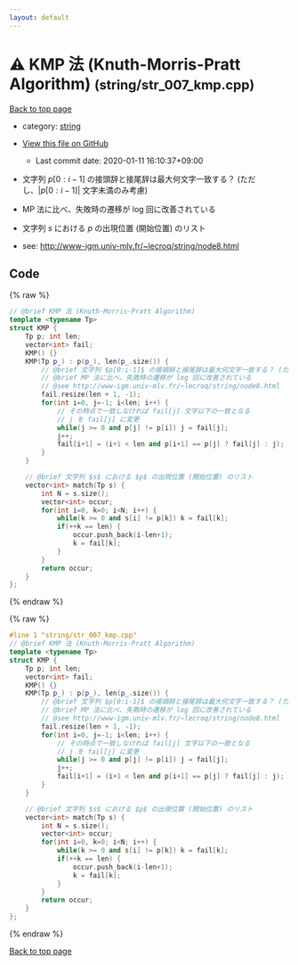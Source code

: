 ```yaml
---
layout: default
---
```


<!-- mathjax config similar to math.stackexchange -->
<script type="text/javascript" async
  src="https://cdnjs.cloudflare.com/ajax/libs/mathjax/2.7.5/MathJax.js?config=TeX-MML-AM_CHTML">
</script>
<script type="text/x-mathjax-config">
  MathJax.Hub.Config({
    TeX: { equationNumbers: { autoNumber: "AMS" }},
    tex2jax: {
      inlineMath: [ ['$','$'] ],
      processEscapes: true
    },
    "HTML-CSS": { matchFontHeight: false },
    displayAlign: "left",
    displayIndent: "2em"
  });
</script>

<script type="text/javascript" src="https://cdnjs.cloudflare.com/ajax/libs/jquery/3.4.1/jquery.min.js"></script>
<script src="https://cdn.jsdelivr.net/npm/jquery-balloon-js@1.1.2/jquery.balloon.min.js" integrity="sha256-ZEYs9VrgAeNuPvs15E39OsyOJaIkXEEt10fzxJ20+2I=" crossorigin="anonymous"></script>
<script type="text/javascript" src="../../assets/js/copy-button.js"></script>
<link rel="stylesheet" href="../../assets/css/copy-button.css" />


# :warning: KMP 法 (Knuth-Morris-Pratt Algorithm) <small>(string/str_007_kmp.cpp)</small>

<a href="../../index.html">Back to top page</a>

* category: <a href="../../index.html#b45cffe084dd3d20d928bee85e7b0f21">string</a>
* <a href="{{ site.github.repository_url }}/blob/master/string/str_007_kmp.cpp">View this file on GitHub</a>
    - Last commit date: 2020-01-11 16:10:37+09:00


* 文字列 $p[0:i-1]$ の接頭辞と接尾辞は最大何文字一致する？ (ただし、$|p[0:i-1]|$ 文字未満のみ考慮)
* MP 法に比べ、失敗時の遷移が log 回に改善されている
* 文字列 $s$ における $p$ の出現位置 (開始位置) のリスト
* see: <a href="http://www-igm.univ-mlv.fr/~lecroq/string/node8.html">http://www-igm.univ-mlv.fr/~lecroq/string/node8.html</a>


## Code

<a id="unbundled"></a>
{% raw %}
```cpp
// @brief KMP 法 (Knuth-Morris-Pratt Algorithm)
template <typename Tp>
struct KMP {
    Tp p; int len;
    vector<int> fail;
    KMP() {}
    KMP(Tp p_) : p(p_), len(p_.size()) {
        // @brief 文字列 $p[0:i-1]$ の接頭辞と接尾辞は最大何文字一致する？ (ただし、$|p[0:i-1]|$ 文字未満のみ考慮)
        // @brief MP 法に比べ、失敗時の遷移が log 回に改善されている
        // @see http://www-igm.univ-mlv.fr/~lecroq/string/node8.html
        fail.resize(len + 1, -1);
        for(int i=0, j=-1; i<len; i++) {
            // その時点で一致しなければ fail[j] 文字以下の一致となる
            // j を fail[j] に変更
            while(j >= 0 and p[j] != p[i]) j = fail[j];
            j++;
            fail[i+1] = (i+1 < len and p[i+1] == p[j] ? fail[j] : j);
        }
    }

    // @brief 文字列 $s$ における $p$ の出現位置 (開始位置) のリスト
    vector<int> match(Tp s) {
        int N = s.size();
        vector<int> occur;
        for(int i=0, k=0; i<N; i++) {
            while(k >= 0 and s[i] != p[k]) k = fail[k];
            if(++k == len) {
                occur.push_back(i-len+1);
                k = fail[k];
            }
        }
        return occur;
    }
};

```
{% endraw %}

<a id="bundled"></a>
{% raw %}
```cpp
#line 1 "string/str_007_kmp.cpp"
// @brief KMP 法 (Knuth-Morris-Pratt Algorithm)
template <typename Tp>
struct KMP {
    Tp p; int len;
    vector<int> fail;
    KMP() {}
    KMP(Tp p_) : p(p_), len(p_.size()) {
        // @brief 文字列 $p[0:i-1]$ の接頭辞と接尾辞は最大何文字一致する？ (ただし、$|p[0:i-1]|$ 文字未満のみ考慮)
        // @brief MP 法に比べ、失敗時の遷移が log 回に改善されている
        // @see http://www-igm.univ-mlv.fr/~lecroq/string/node8.html
        fail.resize(len + 1, -1);
        for(int i=0, j=-1; i<len; i++) {
            // その時点で一致しなければ fail[j] 文字以下の一致となる
            // j を fail[j] に変更
            while(j >= 0 and p[j] != p[i]) j = fail[j];
            j++;
            fail[i+1] = (i+1 < len and p[i+1] == p[j] ? fail[j] : j);
        }
    }

    // @brief 文字列 $s$ における $p$ の出現位置 (開始位置) のリスト
    vector<int> match(Tp s) {
        int N = s.size();
        vector<int> occur;
        for(int i=0, k=0; i<N; i++) {
            while(k >= 0 and s[i] != p[k]) k = fail[k];
            if(++k == len) {
                occur.push_back(i-len+1);
                k = fail[k];
            }
        }
        return occur;
    }
};

```
{% endraw %}

<a href="../../index.html">Back to top page</a>

